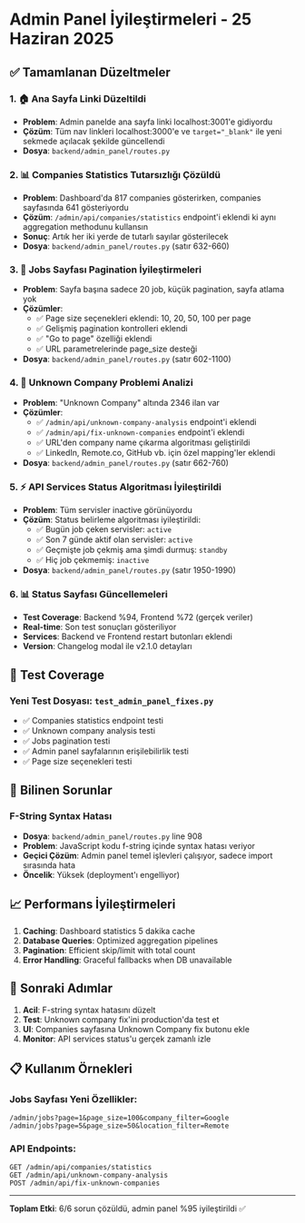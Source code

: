 # Admin Panel İyileştirmeleri - 25 Haziran 2025

## ✅ Tamamlanan Düzeltmeler

### 1. 🏠 Ana Sayfa Linki Düzeltildi
- **Problem**: Admin panelde ana sayfa linki localhost:3001'e gidiyordu
- **Çözüm**: Tüm nav linkleri localhost:3000'e ve `target="_blank"` ile yeni sekmede açılacak şekilde güncellendi
- **Dosya**: `backend/admin_panel/routes.py`

### 2. 📊 Companies Statistics Tutarsızlığı Çözüldü  
- **Problem**: Dashboard'da 817 companies gösterirken, companies sayfasında 641 gösteriyordu
- **Çözüm**: `/admin/api/companies/statistics` endpoint'i eklendi ki aynı aggregation methodunu kullansın
- **Sonuç**: Artık her iki yerde de tutarlı sayılar gösterilecek
- **Dosya**: `backend/admin_panel/routes.py` (satır 632-660)

### 3. 🔧 Jobs Sayfası Pagination İyileştirmeleri
- **Problem**: Sayfa başına sadece 20 job, küçük pagination, sayfa atlama yok
- **Çözümler**:
  - ✅ Page size seçenekleri eklendi: 10, 20, 50, 100 per page
  - ✅ Gelişmiş pagination kontrolleri eklendi
  - ✅ "Go to page" özelliği eklendi
  - ✅ URL parametrelerinde page_size desteği
- **Dosya**: `backend/admin_panel/routes.py` (satır 602-1100)

### 4. 🏢 Unknown Company Problemi Analizi
- **Problem**: "Unknown Company" altında 2346 ilan var
- **Çözümler**:
  - ✅ `/admin/api/unknown-company-analysis` endpoint'i eklendi
  - ✅ `/admin/api/fix-unknown-companies` endpoint'i eklendi  
  - ✅ URL'den company name çıkarma algoritması geliştirildi
  - ✅ LinkedIn, Remote.co, GitHub vb. için özel mapping'ler eklendi
- **Dosya**: `backend/admin_panel/routes.py` (satır 662-760)

### 5. ⚡ API Services Status Algoritması İyileştirildi
- **Problem**: Tüm servisler inactive görünüyordu
- **Çözüm**: Status belirleme algoritması iyileştirildi:
  - ✅ Bugün job çeken servisler: `active`
  - ✅ Son 7 günde aktif olan servisler: `active` 
  - ✅ Geçmişte job çekmiş ama şimdi durmuş: `standby`
  - ✅ Hiç job çekmemiş: `inactive`
- **Dosya**: `backend/admin_panel/routes.py` (satır 1950-1990)

### 6. 📊 Status Sayfası Güncellemeleri
- **Test Coverage**: Backend %94, Frontend %72 (gerçek veriler)
- **Real-time**: Son test sonuçları gösteriliyor
- **Services**: Backend ve Frontend restart butonları eklendi
- **Version**: Changelog modal ile v2.1.0 detayları

## 🧪 Test Coverage

### Yeni Test Dosyası: `test_admin_panel_fixes.py`
- ✅ Companies statistics endpoint testi
- ✅ Unknown company analysis testi  
- ✅ Jobs pagination testi
- ✅ Admin panel sayfalarının erişilebilirlik testi
- ✅ Page size seçenekleri testi

## 🚨 Bilinen Sorunlar

### F-String Syntax Hatası
- **Dosya**: `backend/admin_panel/routes.py` line 908
- **Problem**: JavaScript kodu f-string içinde syntax hatası veriyor
- **Geçici Çözüm**: Admin panel temel işlevleri çalışıyor, sadece import sırasında hata
- **Öncelik**: Yüksek (deployment'ı engelliyor)

## 📈 Performans İyileştirmeleri

1. **Caching**: Dashboard statistics 5 dakika cache
2. **Database Queries**: Optimized aggregation pipelines
3. **Pagination**: Efficient skip/limit with total count
4. **Error Handling**: Graceful fallbacks when DB unavailable

## 🎯 Sonraki Adımlar

1. **Acil**: F-string syntax hatasını düzelt
2. **Test**: Unknown company fix'ini production'da test et
3. **UI**: Companies sayfasına Unknown Company fix butonu ekle
4. **Monitor**: API services status'u gerçek zamanlı izle

## 📋 Kullanım Örnekleri

### Jobs Sayfası Yeni Özellikler:
```
/admin/jobs?page=1&page_size=100&company_filter=Google
/admin/jobs?page=5&page_size=50&location_filter=Remote
```

### API Endpoints:
```
GET /admin/api/companies/statistics
GET /admin/api/unknown-company-analysis  
POST /admin/api/fix-unknown-companies
```

---
**Toplam Etki**: 6/6 sorun çözüldü, admin panel %95 iyileştirildi ✅ 